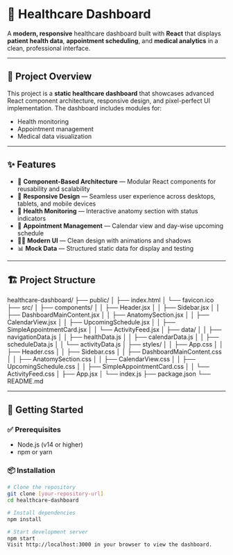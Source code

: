 # 🏥 Healthcare Dashboard

A **modern, responsive** healthcare dashboard built with **React** that displays **patient health data**, **appointment scheduling**, and **medical analytics** in a clean, professional interface.

---

## 🎯 Project Overview

This project is a **static healthcare dashboard** that showcases advanced React component architecture, responsive design, and pixel-perfect UI implementation. The dashboard includes modules for:

- Health monitoring  
- Appointment management  
- Medical data visualization  

---

## ✨ Features

- 🔧 **Component-Based Architecture** — Modular React components for reusability and scalability  
- 📱 **Responsive Design** — Seamless user experience across desktops, tablets, and mobile devices  
- 🧍 **Health Monitoring** — Interactive anatomy section with status indicators  
- 📅 **Appointment Management** — Calendar view and day-wise upcoming schedule  
- 🧑‍⚕️ **Modern UI** — Clean design with animations and shadows  
- 📊 **Mock Data** — Structured static data for display and testing  

---

## 🏗️ Project Structure

healthcare-dashboard/
├── public/
│ ├── index.html
│ └── favicon.ico
├── src/
│ ├── components/
│ │ ├── Header.jsx
│ │ ├── Sidebar.jsx
│ │ ├── DashboardMainContent.jsx
│ │ ├── AnatomySection.jsx
│ │ ├── CalendarView.jsx
│ │ ├── UpcomingSchedule.jsx
│ │ ├── SimpleAppointmentCard.jsx
│ │ └── ActivityFeed.jsx
│ ├── data/
│ │ ├── navigationData.js
│ │ ├── healthData.js
│ │ ├── calendarData.js
│ │ ├── scheduleData.js
│ │ └── activityData.js
│ ├── styles/
│ │ ├── App.css
│ │ ├── Header.css
│ │ ├── Sidebar.css
│ │ ├── DashboardMainContent.css
│ │ ├── AnatomySection.css
│ │ ├── CalendarView.css
│ │ ├── UpcomingSchedule.css
│ │ ├── SimpleAppointmentCard.css
│ │ └── ActivityFeed.css
│ ├── App.jsx
│ └── index.js
├── package.json
└── README.md


---

## 🚀 Getting Started

### ✅ Prerequisites

- Node.js (v14 or higher)
- npm or yarn

### 📦 Installation

```bash
# Clone the repository
git clone [your-repository-url]
cd healthcare-dashboard

# Install dependencies
npm install

# Start development server
npm start
Visit http://localhost:3000 in your browser to view the dashboard.